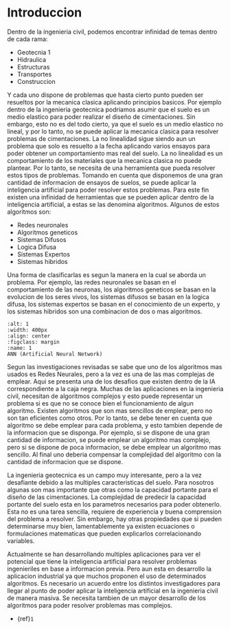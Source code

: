 # Introduccion

Dentro de la ingenieria civil, podemos encontrar infinidad de temas dentro de cada rama:

- Geotecnia 1
- Hidraulica
- Estructuras
- Transportes
- Construccion

Y cada uno dispone de problemas que hasta cierto punto pueden ser resueltos por la mecanica clasica aplicando principios basicos. Por ejemplo dentro de la ingenieria geotecnica podriamos asumir que el suelo es un medio elastico para poder realizar el diseño de cimentaciones. Sin embargo, esto no es del todo cierto, ya que el suelo es un medio elastico no lineal, y por lo tanto, no se puede aplicar la mecanica clasica para resolver problemas de cimentaciones. La no linealidad sigue siendo aun un problema que solo es resuelto a la fecha aplicando varios ensayos para poder obtener un comportamiento mas real del suelo. La no linealidad es un comportamiento de los materiales que la mecanica clasica no puede plantear. Por lo tanto, se necesita de una herramienta que pueda resolver estos tipos de problemas. Tomando en cuenta que disponemos de una gran cantidad de informacion de ensayos de suelos, se puede aplicar la inteligencia artificial para poder resolver estos problemas. Para este fin existen una infinidad de herramientas que se pueden aplicar dentro de la inteligencia artificial, a estas se las denomina algoritmos. Algunos de estos algoritmos son:

- Redes neuronales
- Algoritmos geneticos
- Sistemas Difusos
- Logica Difusa
- Sistemas Expertos
- Sistemas hibridos

Una forma de clasificarlas es segun la manera en la cual se aborda un problema. Por ejemplo, las redes neuronales se basan en el comportamiento de las neuronas, los algoritmos geneticos se basan en la evolucion de los seres vivos, los sistemas difusos se basan en la logica difusa, los sistemas expertos se basan en el conocimiento de un experto, y los sistemas hibridos son una combinacion de dos o mas algoritmos.

```{figure} 1.svg
:alt: 1
:width: 400px
:align: center
:figclass: margin
:name: 1
ANN (Artificial Neural Network)
```

Segun las investigaciones revisadas se sabe que uno de los algoritmos mas usados es Redes Neurales, pero a la vez es una de las mas complejas de emplear. Aqui se presenta una de los desafios que existen dentro de la IA correspondiente a la caja negra. Muchas de las aplicaciones en la ingenieria civil, necesitan de algoritmos complejos y esto puede representar un problema si es que no se conoce bien el funcionamiento de algun algoritmo. Existen algoritmos que son mas sencillos de emplear, pero no son tan eficientes como otros. Por lo tanto, se debe tener en cuenta que algoritmo se debe emplear para cada problema, y esto tambien depende de la informacion que se disponga. Por ejemplo, si se dispone de una gran cantidad de informacion, se puede emplear un algoritmo mas complejo, pero si se dispone de poca informacion, se debe emplear un algoritmo mas sencillo. Al final uno deberia compensar la complejidad del algoritmo con la cantidad de informacion que se dispone.

La ingenieria geotecnica es un campo muy interesante, pero a la vez desafiante debido a las multiples caracteristicas del suelo. Para nosotros algunas son mas importante que otras como la capacidad portante para el diseño de las cimentaciones. La complejidad de predecir la capacidad portante del suelo esta en los parametros necesarios para poder obtenerlo. Esta no es una tarea sencilla, requiere de experiencia y buena comprension del problema a resolver. Sin embargo, hay otras propiedades que si pueden determinarse muy bien, lamentablemente ya existen ecuaciones o formulaciones matematicas que pueden explicarlos correlacionando variables.

Actualmente se han desarrollando multiples aplicaciones para ver el potencial que tiene la inteligencia artificial para resolver problemas ingenieriles en base a informacion previa. Pero aun esta en desarrollo la aplicacion industrial ya que muchos proponen el uso de determinados algoritmos. Es necesario un acuerdo entre los distintos investigadores para llegar al punto de poder aplicar la inteligencia artificial en la ingenieria civil de manera masiva. Se necesita tambien de un mayor desarrollo de los algoritmos para poder resolver problemas mas complejos.

- {ref}`1`